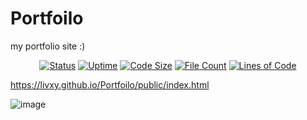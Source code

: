 # Portfoilo
my portfolio site :)

<p align="center">
        <a href="https://github.com/livxy/Portfolio"><img alt="Status" src="https://img.shields.io/website?down_color=red&down_message=offline&up_color=limegreen&up_message=online&url=https%3A%2F%2Flivxy.github.io%2FPortfolio%2Fpublic%2Findex.html" /></a>
        <a href="https://github.com/livxy/Portfolio"><img alt="Uptime" src="https://img.shields.io/uptimerobot/ratio/7/m793076581-2e8a8b60d1e6adb709290fa3" /></a>
        <a href="https://github.com/livxy/Portfolio"><img alt="Code Size" src="https://img.shields.io/github/repo-size/livxy/Portfolio" /></a>
        <a href="https://github.com/livxy/Portfolio"><img alt="File Count" src="https://img.shields.io/github/directory-file-count/livxy/Portfolio" /></a>
        <a href="https://github.com/livxy/Portfolio"><img alt="Lines of Code" src="https://img.shields.io/tokei/lines/github/livxy/portfolio" /></a>
</p>

https://livxy.github.io/Portfoilo/public/index.html

![image](https://user-images.githubusercontent.com/67598470/202283353-d9675aa6-44b0-4b8f-849f-abb0c230c0eb.png)
